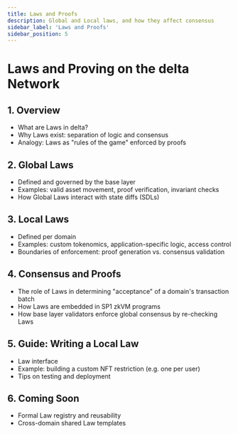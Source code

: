 ```yaml
---
title: Laws and Proofs
description: Global and Local laws, and how they affect consensus
sidebar_label: 'Laws and Proofs'
sidebar_position: 5
---
```


# Laws and Proving on the delta Network

## 1. Overview
- What are Laws in delta?
- Why Laws exist: separation of logic and consensus
- Analogy: Laws as "rules of the game" enforced by proofs

## 2. Global Laws
- Defined and governed by the base layer
- Examples: valid asset movement, proof verification, invariant checks
- How Global Laws interact with state diffs (SDLs)

## 3. Local Laws
- Defined per domain
- Examples: custom tokenomics, application-specific logic, access control
- Boundaries of enforcement: proof generation vs. consensus validation

## 4. Consensus and Proofs
- The role of Laws in determining "acceptance" of a domain's transaction batch
- How Laws are embedded in SP1 zkVM programs
- How base layer validators enforce global consensus by re-checking Laws

## 5. Guide: Writing a Local Law
- Law interface
- Example: building a custom NFT restriction (e.g. one per user)
- Tips on testing and deployment

## 6. Coming Soon
- Formal Law registry and reusability
- Cross-domain shared Law templates